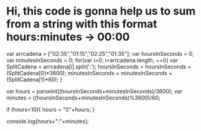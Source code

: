 # Hi, this code is gonna help us to sum from a string with this format hours:minutes -> 00:00

var arrcadena = ["02:35","01:15","02:25","01:35"];
var hoursInSeconds = 0;
var minutesInSeconds = 0;
for(var i=0; i<arrcadena.length; ++i){
  var SplitCadena = arrcadena[i].split(':');
  hoursInSeconds = hoursInSeconds + (SplitCadena[0]*3600);
  minutesInSeconds = minutesInSeconds + (SplitCadena[1]*60);
}

var hours = parseInt((hoursInSeconds+minutesInSeconds)/3600);
var minutes = ((hoursInSeconds+minutesInSeconds)%3600)/60;

if (hours<10){
  hours = "0"+hours;
}

console.log(hours+":"+minutes);
